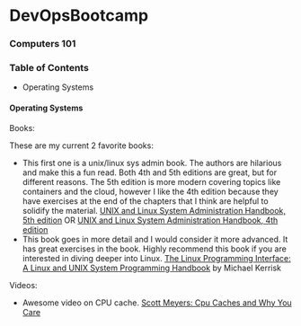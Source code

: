 # DevOpsBootcamp

### Computers 101

### Table of Contents
- Operating Systems

#### Operating Systems

Books:

These are my current 2 favorite books:
- This first one is a unix/linux sys admin book. The authors are hilarious and make this a fun read. Both 4th and 5th editions are great, but for different reasons. The 5th edition is more modern covering topics like containers and the cloud, however I like the 4th edition because they have exercises at the end of the chapters that I think are helpful to solidify the material. [UNIX and Linux System Administration Handbook, 5th edition](https://amzn.to/2xehZtf) OR [UNIX and Linux System Administration Handbook, 4th edition](https://amzn.to/2xgJHFJ)
- This book goes in more detail and I would consider it more advanced. It has great exercises in the book. Highly recommend this book if you are interested in diving deeper into Linux. [The Linux Programming Interface: A Linux and UNIX System Programming Handbook](https://amzn.to/2x9m8PI) by Michael Kerrisk


Videos:

- Awesome video on CPU cache. [Scott Meyers: Cpu Caches and Why You Care](https://youtu.be/WDIkqP4JbkE)
